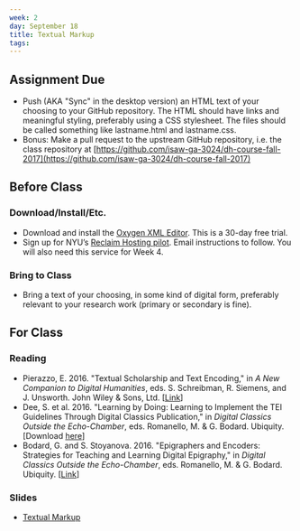 ```yaml
---
week: 2
day: September 18
title: Textual Markup  
tags:
---
```


## Assignment Due
- Push (AKA "Sync" in the desktop version) an HTML text of your choosing to your GitHub repository. The HTML should have links and meaningful styling, preferably using a CSS stylesheet. The files should be called something like lastname.html and lastname.css.
- Bonus: Make a pull request to the upstream GitHub repository, i.e. the class repository at [https://github.com/isaw-ga-3024/dh-course-fall-2017](https://github.com/isaw-ga-3024/dh-course-fall-2017)

## Before Class

### Download/Install/Etc.
- Download and install the [Oxygen XML Editor](https://www.oxygenxml.com/). This is a 30-day free trial.
- Sign up for NYU’s [Reclaim Hosting pilot](http://hosting.nyu.edu). Email instructions to follow. You will also need this service for Week 4.

### Bring to Class
- Bring a text of your choosing, in some kind of digital form, preferably relevant to your research work (primary or secondary is fine).

## For Class

### Reading
- Pierazzo, E. 2016. "Textual Scholarship and Text Encoding," in *A New Companion to Digital Humanities*, eds. S. Schreibman, R. Siemens, and J. Unsworth. John Wiley & Sons, Ltd. [[Link](https://doi.org/10.1002/9781118680605.ch21)]
- Dee, S. et al. 2016. "Learning by Doing: Learning to Implement the TEI Guidelines Through Digital Classics Publication," in *Digital Classics Outside the Echo-Chamber*, eds. Romanello, M. & G. Bodard. Ubiquity. [Download [here](https://www.ubiquitypress.com/site/chapters/10.5334/bat.b)]
- Bodard, G. and S. Stoyanova. 2016. "Epigraphers and Encoders: Strategies for Teaching and Learning Digital Epigraphy," in *Digital Classics Outside the Echo-Chamber*, eds. Romanello, M. & G. Bodard. Ubiquity. [[Link](https://www.ubiquitypress.com/site/chapters/10.5334/bat.d)]

### Slides
- [Textual Markup](https://docs.google.com/presentation/d/18TUEqnF8g17QM2cNS4y-LsjtBbpLChkpLLkWE44HpHQ/edit?usp=sharing)


